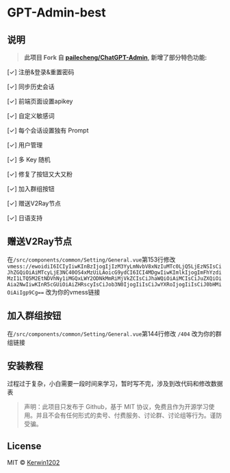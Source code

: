 # GPT-Admin-best

## 说明
> **此项目 Fork 自 [pailecheng/ChatGPT-Admin](https://github.com/pailecheng/ChatGPT-Admin), 新增了部分特色功能:**

[✓] 注册&登录&重置密码

[✓] 同步历史会话

[✓] 前端页面设置apikey

[✓] 自定义敏感词

[✓] 每个会话设置独有 Prompt

[✓] 用户管理

[✓] 多 Key 随机

[✓] 修复了按钮又大又粉

[✓] 加入群组按钮

[✓] 赠送V2Ray节点

[✓] 日语支持

## 赠送V2Ray节点

在`/src/components/common/Setting/General.vue`第153行修改 `vmess://ewoidiI6ICIyIiwKInBzIjogIjIzM3YyLmNvbV8xNzIuMTc0LjQ5LjEzNSIsCiJhZGQiOiAiMTcyLjE3NC40OS4xMzUiLAoicG9ydCI6ICI4MDgwIiwKImlkIjogImFhYzdiMzI1LTQ5M2EtNDVhNy1iMGQxLWY2ODNkMmRiMjVkZCIsCiJhaWQiOiAiMCIsCiJuZXQiOiAia2NwIiwKInR5cGUiOiAiZHRscyIsCiJob3N0IjogIiIsCiJwYXRoIjogIiIsCiJ0bHMiOiAiIgp9Cg==` 改为你的vmess链接

## 加入群组按钮

在`/src/components/common/Setting/General.vue`第144行修改 `/404` 改为你的群组链接

## 安装教程

过程过于复杂，小白需要一段时间来学习，暂时写不完，涉及到改代码和修改数据表

> 声明：此项目只发布于 Github，基于 MIT 协议，免费且作为开源学习使用。并且不会有任何形式的卖号、付费服务、讨论群、讨论组等行为。谨防受骗。

## License
MIT © [Kerwin1202](./license)
